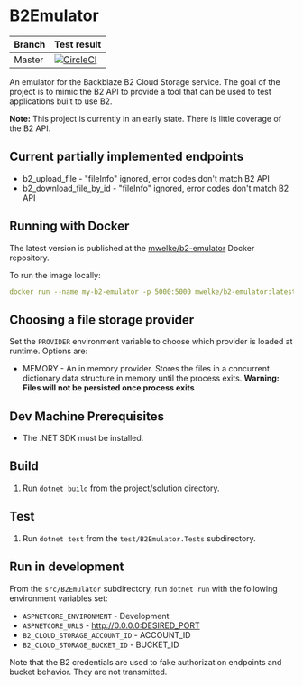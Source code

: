 # B2Emulator

| Branch | Test result |
|--------|-------------|
| Master | [![CircleCI](https://circleci.com/gh/welkie/B2Emulator.svg?style=svg)](https://circleci.com/gh/welkie/B2Emulator) |

An emulator for the Backblaze B2 Cloud Storage service. The goal of the project is to mimic the B2 API to provide a tool that can be used to test applications built to use B2.

**Note:** This project is currently in an early state. There is little coverage of the B2 API.

## Current **partially** implemented endpoints

* b2_upload_file - "fileInfo" ignored, error codes don't match B2 API
* b2_download_file_by_id - "fileInfo" ignored, error codes don't match B2 API

## Running with Docker

The latest version is published at the [mwelke/b2-emulator](https://hub.docker.com/r/mwelke/b2-emulator/) Docker repository.

To run the image locally:

```yaml
docker run --name my-b2-emulator -p 5000:5000 mwelke/b2-emulator:latest
```

## Choosing a file storage provider

Set the `PROVIDER` environment variable to choose which provider is loaded at runtime. Options are:

* MEMORY - An in memory provider. Stores the files in a concurrent dictionary data structure in memory until the process exits. **Warning: Files will not be persisted once process exits**

## Dev Machine Prerequisites

* The .NET SDK must be installed.

## Build

1. Run `dotnet build` from the project/solution directory.

## Test

1. Run `dotnet test` from the `test/B2Emulator.Tests` subdirectory.

## Run in development

From the `src/B2Emulator` subdirectory, run `dotnet run` with the following environment variables set:

* `ASPNETCORE_ENVIRONMENT` - Development
* `ASPNETCORE_URLS` - http://0.0.0.0:DESIRED_PORT
* `B2_CLOUD_STORAGE_ACCOUNT_ID` - ACCOUNT_ID
* `B2_CLOUD_STORAGE_BUCKET_ID` - BUCKET_ID

Note that the B2 credentials are used to fake authorization endpoints and bucket behavior. They are not transmitted.
